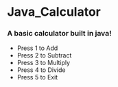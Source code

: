 # Java_Calculator

### A basic calculator built in java!

- Press 1 to Add 
- Press 2 to Subtract
- Press 3 to Multiply
- Press 4 to Divide
- Press 5 to Exit